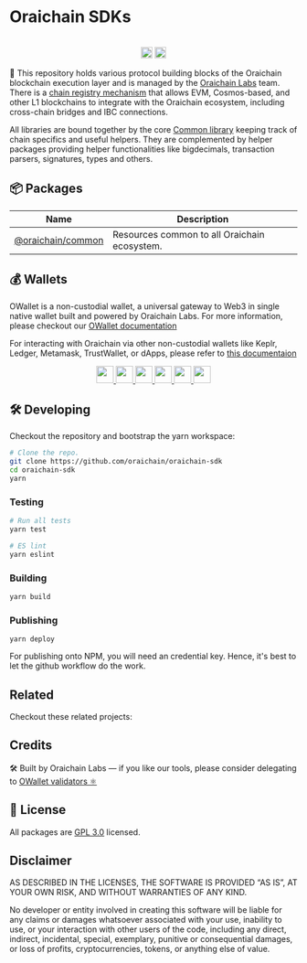 # Oraichain SDKs

<p align="center" width="100%">
  <br />
   <a href="https://github.com/oraichain/oraichain-sdk/blob/master/LICENSE"><img height="20" src="https://img.shields.io/badge/License-GNU%20GPL-blue.svg"></a>
   <a href="https://www.npmjs.com/package/@oraichain/common"><img height="20" src="https://img.shields.io/github/package-json/v/oraichain/oraichain-sdk?filename=packages%2Fcommon%2Fpackage.json"></a>
</p>

:information_desk_person: This repository holds various protocol building blocks of the Oraichain blockchain execution layer and is managed by the [Oraichain Labs](https://orai.io/) team. There is a [chain registry mechanism](./CHAIN_REGISTRY.md) that allows EVM, Cosmos-based, and other L1 blockchains to integrate with the Oraichain ecosystem, including cross-chain bridges and IBC connections.

All libraries are bound together by the core [Common library](https://www.npmjs.com/package/@oraichain/common) keeping track of chain specifics and useful helpers. They are complemented by helper packages providing helper functionalities like bigdecimals, transaction parsers, signatures, types and others.

## 📦 Packages

| Name                                                                                        | Description                                  |
| ------------------------------------------------------------------------------------------- | -------------------------------------------- |
| [@oraichain/common](https://github.com/oraichain/oraichain-sdk/tree/master/packages/common) | Resources common to all Oraichain ecosystem. |

## 💰 Wallets

OWallet is a non-custodial wallet, a universal gateway to Web3 in single native wallet built and powered by Oraichain Labs. For more information, please checkout our [OWallet documentation](https://docs.owallet.dev/)

For interacting with Oraichain via other non-custodial wallets like Keplr, Ledger, Metamask, TrustWallet, or dApps, please refer to [this documentaion](https://)

<p align="center" width="100%">
<a href="https://www.owallet.dev/">
  <img width="30px" src="https://raw.githubusercontent.com/oraichain/oraichain-sdk/master/public/images/logos/wallets/owallet.svg" />
</a>
<a href="https://www.keplr.app/">
  <img width="30px" src="https://raw.githubusercontent.com/cosmology-tech/cosmos-kit/main/public/images/logos/wallets/keplr.svg" />
</a>
<a href="https://metamask.io/">
  <img width="30px" src="https://raw.githubusercontent.com/oraichain/oraichain-sdk/master/public/images/logos/wallets/metamask.png" />
</a>
<a href="https://www.ledger.com/">
  <img width="30px" src="https://raw.githubusercontent.com/cosmology-tech/cosmos-kit/main/public/images/logos/wallets/ledger.png" />
</a>
<a href="https://walletconnect.com/">
  <img width="30px" src="https://raw.githubusercontent.com/cosmology-tech/cosmos-kit/main/public/images/wallet-connect.svg" />
</a>
<a href="https://trustwallet.com/">
  <img width="30px" src="https://raw.githubusercontent.com/cosmology-tech/cosmos-kit/main/public/images/logos/wallets/trust.png" />
</a>
<br />
</p>

## 🛠 Developing

Checkout the repository and bootstrap the yarn workspace:

```sh
# Clone the repo.
git clone https://github.com/oraichain/oraichain-sdk
cd oraichain-sdk
yarn
```

### Testing

```sh
# Run all tests
yarn test

# ES lint
yarn eslint
```

### Building

```sh
yarn build
```

### Publishing

```
yarn deploy
```

For publishing onto NPM, you will need an credential key. Hence, it's best to let the github workflow do the work.

## Related

Checkout these related projects:

<!-- This section is for listing detailed packages from dapps (OraiDEX, Order Book) and possible examples of how to interact with Oraichain -->

## Credits

🛠 Built by Oraichain Labs — if you like our tools, please consider delegating to [OWallet validators ⚛️](https://owallet.dev/validators)

## 🪪 License

All packages are [GPL 3.0](https://www.gnu.org/licenses/gpl-3.0.en.html) licensed.

## Disclaimer

AS DESCRIBED IN THE LICENSES, THE SOFTWARE IS PROVIDED “AS IS”, AT YOUR OWN RISK, AND WITHOUT WARRANTIES OF ANY KIND.

No developer or entity involved in creating this software will be liable for any claims or damages whatsoever associated with your use, inability to use, or your interaction with other users of the code, including any direct, indirect, incidental, special, exemplary, punitive or consequential damages, or loss of profits, cryptocurrencies, tokens, or anything else of value.
